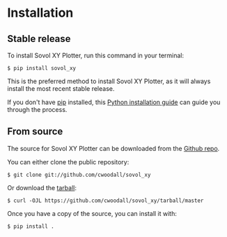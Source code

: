 # Installation

## Stable release

To install Sovol XY Plotter, run this command in your
terminal:

``` console
$ pip install sovol_xy
```

This is the preferred method to install Sovol XY Plotter, as it will always install the most recent stable release.

If you don't have [pip][] installed, this [Python installation guide][]
can guide you through the process.

## From source

The source for Sovol XY Plotter can be downloaded from
the [Github repo][].

You can either clone the public repository:

``` console
$ git clone git://github.com/cwoodall/sovol_xy
```

Or download the [tarball][]:

``` console
$ curl -OJL https://github.com/cwoodall/sovol_xy/tarball/master
```

Once you have a copy of the source, you can install it with:

``` console
$ pip install .
```

  [pip]: https://pip.pypa.io
  [Python installation guide]: http://docs.python-guide.org/en/latest/starting/installation/
  [Github repo]: https://github.com/%7B%7B%20cookiecutter.github_username%20%7D%7D/%7B%7B%20cookiecutter.project_slug%20%7D%7D
  [tarball]: https://github.com/%7B%7B%20cookiecutter.github_username%20%7D%7D/%7B%7B%20cookiecutter.project_slug%20%7D%7D/tarball/master

